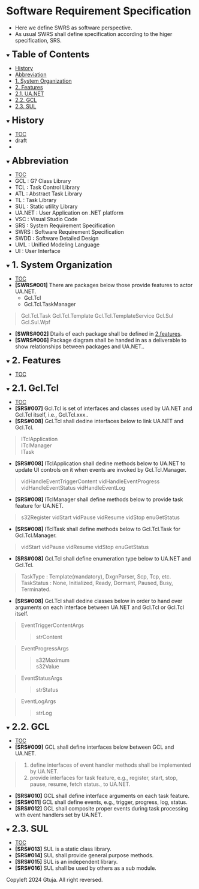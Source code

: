 # Software Requirement Specification
- Here we define SWRS as software perspective.
- As usual SWRS shall define specification according to the higer specification, SRS.

<div id="toc"></div>
<details open>
<summary><font size="5"><b>Table of Contents</b></font></summary>

- [History](#history)
- [Abbreviation](#abbreviation)
- [1. System Organization](#1_system_organization)
- [2. Features](#2_features)
- [2.1. UA.NET](#2_1_ua_net)
- [2.2. GCL](#2_2_gcl)
- [2.3. SUL](#2_3_sul)

</details>

<div id="history"></div>
<details open>
<summary><font size="5"><b>History</b></font></summary> 

- [TOC](#toc)
- draft
- 
</details>

<div id="abbreviation"></div>
<details open>
<summary><font size="5"><b>Abbreviation</b></font></summary>

- [TOC](#toc)
- GCL : G? Class Library
- TCL : Task Control Library
- ATL : Abstract Task Library
- TL : Task Library
- SUL : Static utility Library
- UA.NET : User Application on .NET platform
- VSC : Visual Studio Code
- SRS : System Requirement Specification
- SWRS : Software Requirement Specification
- SWDD : Software Detailed Design
- UML : Unified Modeling Language
- UI : User Interface
</details>


<div id="1_system_organization"></div>
<details open>
<summary><font size="5"><b>1. System Organization</b></font></summary>

- [TOC](#toc)
- **[SWRS#001]** There are packages below those provide features to actor UA.NET.
  - Gcl.Tcl
  - Gcl.Tcl.TaskManager
> Gcl.Tcl.Task
> Gcl.Tcl.Template
> Gcl.Tcl.TemplateService
> Gcl.Sul
> Gcl.Sul.Wpf
- **[SWRS#002]** Dtails of each package shall be defined in [2.features](#2_features).
- **[SWRS#006]** Package diagram shall be handed in as a deliverable to show relationships between packages and UA.NET..
</details>

<div id="2_features"></div>
<details open>
<summary><font size="5"><b>2. Features</b></font></summary>

- [TOC](#toc)
<div id="2_1_gcl_tcl"></div>
<details open>
<summary><font size="5"><b>2.1. Gcl.Tcl</b></font></summary>

- [TOC](#toc)
- **[SRS#007]** Gcl.Tcl is set of interfaces and classes used by UA.NET and Gcl.Tcl itself, i.e., Gcl.Tcl.xxx..
- **[SRS#008]** Gcl.Tcl shall dedine interfaces below to link UA.NET and Gcl.Tcl.

> ITclApplication<br>
> ITclManager<br>
> ITask<br>

- **[SRS#008]** ITclApplication shall dedine methods below to UA.NET to update UI controls on it when events are invoked by Gcl.Tcl.Manager.
> vidHandleEventTriggerContent
> vidHandleEventProgress
> vidHandleEventStatus
> vidHandleEventLog
- **[SRS#008]** ITclManager shall define methods below to provide task feature for UA.NET.
> s32Register
> vidStart
> vidPause
> vidResume
> vidStop
> enuGetStatus
- **[SRS#008]** ITclTask shall define methods below to Gcl.Tcl.Task for Gcl.Tcl.Manager.
> vidStart
> vidPause
> vidResume
> vidStop
> enuGetStatus
- **[SRS#008]** Gcl.Tcl shall define enumeration type below to UA.NET and Gcl.Tcl.
> TaskType : Template(mandatory), DxgnParser, Scp, Tcp, etc.
> TaskStatus : None, Initialized, Ready, Dormant, Paused, Busy, Terminated.
- **[SRS#008]** Gcl.Tcl shall dedine classes below in order to hand over arguments on each interface between UA.NET and Gcl.Tcl or Gcl.Tcl itself.
> EventTriggerContentArgs<br>
>> strContent<br>

> EventProgressArgs<br>
>> s32Maximum<br>
>> s32Value<br>

> EventStatusArgs<br>
>> strStatus<br>

> EventLogArgs<br>
>> strLog<br>

</details>

<div id="2_2_gcl"></div>
<details open>
<summary><font size="5"><b>2.2. GCL</b></font></summary>

- [TOC](#toc)
- **[SRS#009]** GCL shall define interfaces below between GCL and UA.NET.
> 1. define interfaces of event handler methods shall be implemented by UA.NET.
> 2. provide interfaces for task feature, e.g., register, start, stop, pause, resume, fetch status., to UA.NET.
- **[SRS#010]** GCL shall define interface arguments on each task feature.
- **[SRS#011]** GCL shall define events, e.g., trigger, progress, log, status.
- **[SRS#012]** GCL shall composite proper events during task processing with event handlers set by UA.NET.  
</details>

<div id="2_3_sul"></div>
<details open>
<summary><font size="5"><b>2.3. SUL</b></font></summary>

- [TOC](#toc)
- **[SRS#013]** SUL is a static class library.
- **[SRS#014]** SUL shall provide general purpose methods.
- **[SRS#015]** SUL is an independent library.
- **[SRS#016]** SUL shall be used by others as a sub module.
</details>
</details>


Copyleft 2024 Gtuja. All right reversed.